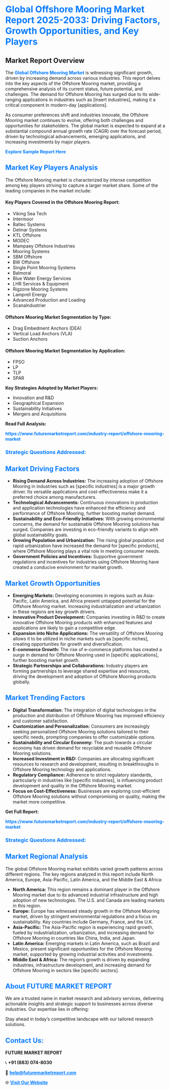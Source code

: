 <h1 style="color: #007BFF;">Global Offshore Mooring Market Report 2025-2033: Driving Factors, Growth Opportunities, and Key Players</h1>

<section id="overview">
<h2>Market Report Overview</h2>
<p>The <a href="https://www.futuremarketreport.com/industry-report/offshore-mooring-market" style="color: #007BFF; text-decoration: none;"><strong>Global Offshore Mooring Market</strong></a> is witnessing significant growth, driven by increasing demand across various industries. This report delves into the key aspects of the Offshore Mooring market, providing a comprehensive analysis of its current status, future potential, and challenges. The demand for Offshore Mooring has surged due to its wide-ranging applications in industries such as [insert industries], making it a critical component in modern-day [applications].</p>
<p>As consumer preferences shift and industries innovate, the Offshore Mooring market continues to evolve, offering both challenges and opportunities for stakeholders. The global market is expected to expand at a substantial compound annual growth rate (CAGR) over the forecast period, driven by technological advancements, emerging applications, and increasing investments by major players.</p>
</section>

<section id="overview">
<p><a href="https://www.futuremarketreport.com/request-sample/reportId=61464" style="color: #007BFF; text-decoration: none;"><strong>Explore Sample Report Here</strong></a></p>
</section>

<section id="key-players">
<h2 style="color: #007BFF;">Market Key Players Analysis</h2>
<p>The Offshore Mooring market is characterized by intense competition among key players striving to capture a larger market share. Some of the leading companies in the market include:</p>
<h4>Key Players Covered in the Offshore Mooring Report:</h4>
<ul><li>Viking Sea Tech</li><li>Intermoor</li><li>Baltec Systems</li><li>Delmar Systems</li><li>KTL Offshore</li><li>MODEC</li><li>Mampaey Offshore Industries</li><li>Mooring Systems</li><li>SBM Offshore</li><li>BW Offshore</li><li>Single Point Mooring Systems</li><li>Balmoral</li><li>Blue Water Energy Services</li><li>LHR Services &amp; Equipment</li><li>Rigzone Mooring Systems</li><li>Lamprell Energy</li><li>Advanced Production and Loading</li><li>Scanalndustrier</li></ul>
<h4>Offshore Mooring Market Segmentation by Type:</h4>
<ul><li>Drag Embedment Anchors (DEA)</li><li>Vertical Load Anchors (VLA)</li><li>Suction Anchors</li></ul>

<h4>Offshore Mooring Market Segmentation by Application:</h4>
<ul><li>FPSO</li><li>LP</li><li>TLP</li><li>SPAR</li></ul>
<p><strong>Key Strategies Adopted by Market Players:</strong></p>
<ul>
<li>Innovation and R&D</li>
<li>Geographical Expansion</li>
<li>Sustainability Initiatives</li>
<li>Mergers and Acquisitions</li>
</ul>
</section>

<section>
<p><strong>Read Full Analysis: </strong></p><a href="https://www.futuremarketreport.com/industry-report/offshore-mooring-market" style="color: #007BFF; text-decoration: none;"><strong>https://www.futuremarketreport.com/industry-report/offshore-mooring-market</strong></a>
<h3 style="color: #007BFF;">Strategic Questions Addressed:</h3>
</section>

<section id="driving-factors">
<h2 style="color: #007BFF;">Market Driving Factors</h2>
<ul>
<li><strong>Rising Demand Across Industries:</strong> The increasing adoption of Offshore Mooring in industries such as [specific industries] is a major growth driver. Its versatile applications and cost-effectiveness make it a preferred choice among manufacturers.</li>
<li><strong>Technological Advancements:</strong> Continuous innovations in production and application technologies have enhanced the efficiency and performance of Offshore Mooring, further boosting market demand.</li>
<li><strong>Sustainability and Eco-Friendly Initiatives:</strong> With growing environmental concerns, the demand for sustainable Offshore Mooring solutions has surged. Companies are investing in eco-friendly variants to align with global sustainability goals.</li>
<li><strong>Growing Population and Urbanization:</strong> The rising global population and rapid urbanization have increased the demand for [specific products], where Offshore Mooring plays a vital role in meeting consumer needs.</li>
<li><strong>Government Policies and Incentives:</strong> Supportive government regulations and incentives for industries using Offshore Mooring have created a conducive environment for market growth.</li>
</ul>
</section>

<section id="growth-opportunities">
<h2 style="color: #007BFF;">Market Growth Opportunities</h2>
<ul>
<li><strong>Emerging Markets:</strong> Developing economies in regions such as Asia-Pacific, Latin America, and Africa present untapped potential for the Offshore Mooring market. Increasing industrialization and urbanization in these regions are key growth drivers.</li>
<li><strong>Innovative Product Development:</strong> Companies investing in R&D to create innovative Offshore Mooring products with enhanced features and applications are likely to gain a competitive edge.</li>
<li><strong>Expansion into Niche Applications:</strong> The versatility of Offshore Mooring allows it to be utilized in niche markets such as [specific niches], creating opportunities for growth and diversification.</li>
<li><strong>E-commerce Growth:</strong> The rise of e-commerce platforms has created a surge in demand for Offshore Mooring used in [specific applications], further boosting market growth.</li>
<li><strong>Strategic Partnerships and Collaborations:</strong> Industry players are forming partnerships to leverage shared expertise and resources, driving the development and adoption of Offshore Mooring products globally.</li>
</ul>
</section>

<section id="trending-factors">
<h2 style="color: #007BFF;">Market Trending Factors</h2>
<ul>
<li><strong>Digital Transformation:</strong> The integration of digital technologies in the production and distribution of Offshore Mooring has improved efficiency and customer satisfaction.</li>
<li><strong>Customization and Personalization:</strong> Consumers are increasingly seeking personalized Offshore Mooring solutions tailored to their specific needs, prompting companies to offer customizable options.</li>
<li><strong>Sustainability and Circular Economy:</strong> The push towards a circular economy has driven demand for recyclable and reusable Offshore Mooring solutions.</li>
<li><strong>Increased Investment in R&D:</strong> Companies are allocating significant resources to research and development, resulting in breakthroughs in Offshore Mooring technology and applications.</li>
<li><strong>Regulatory Compliance:</strong> Adherence to strict regulatory standards, particularly in industries like [specific industries], is influencing product development and quality in the Offshore Mooring market.</li>
<li><strong>Focus on Cost-Effectiveness:</strong> Businesses are exploring cost-efficient Offshore Mooring solutions without compromising on quality, making the market more competitive.</li>
</ul>
</section>

<section>
<p><strong>Get Full Report: </strong></p><a href="https://www.futuremarketreport.com/industry-report/offshore-mooring-market" style="color: #007BFF; text-decoration: none;"><strong>https://www.futuremarketreport.com/industry-report/offshore-mooring-market</strong></a>
<h3 style="color: #007BFF;">Strategic Questions Addressed:</h3>
</section>


<section id="regional-analysis">
<h2 style="color: #007BFF;">Market Regional Analysis</h2>
<p>The global Offshore Mooring market exhibits varied growth patterns across different regions. The key regions analyzed in this report include North America, Europe, Asia-Pacific, Latin America, and the Middle East & Africa:</p>
<ul>
<li><strong>North America:</strong> This region remains a dominant player in the Offshore Mooring market due to its advanced industrial infrastructure and high adoption of new technologies. The U.S. and Canada are leading markets in this region.</li>
<li><strong>Europe:</strong> Europe has witnessed steady growth in the Offshore Mooring market, driven by stringent environmental regulations and a focus on sustainability. Key countries include Germany, France, and the U.K.</li>
<li><strong>Asia-Pacific:</strong> The Asia-Pacific region is experiencing rapid growth, fueled by industrialization, urbanization, and increasing demand for Offshore Mooring in countries like China, India, and Japan.</li>
<li><strong>Latin America:</strong> Emerging markets in Latin America, such as Brazil and Mexico, present significant opportunities for the Offshore Mooring market, supported by growing industrial activities and investments.</li>
<li><strong>Middle East & Africa:</strong> The region’s growth is driven by expanding industries, infrastructure development, and increasing demand for Offshore Mooring in sectors like [specific sectors].</li>
</ul>
</section>

<footer>
<h2 style="color: #007BFF;">About FUTURE MARKET REPORT</h2>
<p>We are a trusted name in market research and advisory services, delivering actionable insights and strategic support to businesses across diverse industries. Our expertise lies in offering:</p>

<p>Stay ahead in today’s competitive landscape with our tailored research solutions.</p>

<h2 style="color: #007BFF;">Contact Us:</h2>
<p><strong>FUTURE MARKET REPORT</strong></p>
<p>📞 <strong>+91 (883) 074-8030</strong></p>
<p>📧 <strong><a href="mailto:help@futuremarketreport.com" style="color: #007BFF;">help@futuremarketreport.com</a></strong></p>
<p>🌐 <strong><a href="https://www.futuremarketreport.com/" style="color: #007BFF;">Visit Our Website</a></strong></p>
</footer>